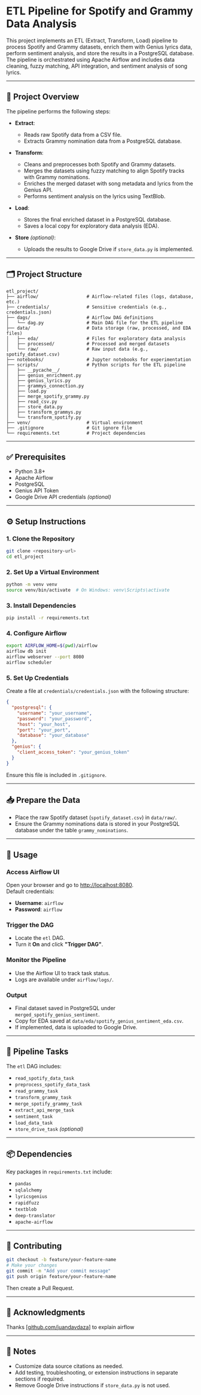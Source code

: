 # ETL Pipeline for Spotify and Grammy Data Analysis

This project implements an ETL (Extract, Transform, Load) pipeline to process Spotify and Grammy datasets, enrich them with Genius lyrics data, perform sentiment analysis, and store the results in a PostgreSQL database. The pipeline is orchestrated using Apache Airflow and includes data cleaning, fuzzy matching, API integration, and sentiment analysis of song lyrics.

---

## 🧩 Project Overview

The pipeline performs the following steps:

- **Extract**:
  - Reads raw Spotify data from a CSV file.
  - Extracts Grammy nomination data from a PostgreSQL database.

- **Transform**:
  - Cleans and preprocesses both Spotify and Grammy datasets.
  - Merges the datasets using fuzzy matching to align Spotify tracks with Grammy nominations.
  - Enriches the merged dataset with song metadata and lyrics from the Genius API.
  - Performs sentiment analysis on the lyrics using TextBlob.

- **Load**:
  - Stores the final enriched dataset in a PostgreSQL database.
  - Saves a local copy for exploratory data analysis (EDA).

- **Store** *(optional)*:
  - Uploads the results to Google Drive if `store_data.py` is implemented.

---

## 🗂 Project Structure

```
etl_project/
├── airflow/                  # Airflow-related files (logs, database, etc.)
├── credentials/              # Sensitive credentials (e.g., credentials.json)
├── dags/                     # Airflow DAG definitions
│   └── dag.py                # Main DAG file for the ETL pipeline
├── data/                     # Data storage (raw, processed, and EDA files)
│   ├── eda/                  # Files for exploratory data analysis
│   ├── processed/            # Processed and merged datasets
│   └── raw/                  # Raw input data (e.g., spotify_dataset.csv)
├── notebooks/                # Jupyter notebooks for experimentation
├── scripts/                  # Python scripts for the ETL pipeline
│   ├── __pycache__/          
│   ├── genius_enrichment.py
│   ├── genius_lyrics.py
│   ├── grammys_connection.py
│   ├── load.py
│   ├── merge_spotify_grammy.py
│   ├── read_csv.py
│   ├── store_data.py
│   ├── transform_grammys.py
│   └── transform_spotify.py
├── venv/                     # Virtual environment
├── .gitignore                # Git ignore file
└── requirements.txt          # Project dependencies
```

---

## ✅ Prerequisites

- Python 3.8+
- Apache Airflow
- PostgreSQL
- Genius API Token
- Google Drive API credentials *(optional)*

---

## ⚙️ Setup Instructions

### 1. Clone the Repository

```bash
git clone <repository-url>
cd etl_project
```

### 2. Set Up a Virtual Environment

```bash
python -m venv venv
source venv/bin/activate  # On Windows: venv\Scripts\activate
```

### 3. Install Dependencies

```bash
pip install -r requirements.txt
```

### 4. Configure Airflow

```bash
export AIRFLOW_HOME=$(pwd)/airflow
airflow db init
airflow webserver --port 8080
airflow scheduler
```

### 5. Set Up Credentials

Create a file at `credentials/credentials.json` with the following structure:

```json
{
  "postgresql": {
    "username": "your_username",
    "password": "your_password",
    "host": "your_host",
    "port": "your_port",
    "database": "your_database"
  },
  "genius": {
    "client_access_token": "your_genius_token"
  }
}
```

Ensure this file is included in `.gitignore`.

---

## 📥 Prepare the Data

- Place the raw Spotify dataset (`spotify_dataset.csv`) in `data/raw/`.
- Ensure the Grammy nominations data is stored in your PostgreSQL database under the table `grammy_nominations`.

---

## 🚀 Usage

### Access Airflow UI

Open your browser and go to [http://localhost:8080](http://localhost:8080).  
Default credentials:  
- **Username**: `airflow`  
- **Password**: `airflow`

### Trigger the DAG

- Locate the `etl` DAG.
- Turn it **On** and click **"Trigger DAG"**.

### Monitor the Pipeline

- Use the Airflow UI to track task status.
- Logs are available under `airflow/logs/`.

### Output

- Final dataset saved in PostgreSQL under `merged_spotify_genius_sentiment`.
- Copy for EDA saved at `data/eda/spotify_genius_sentiment_eda.csv`.
- If implemented, data is uploaded to Google Drive.

---

## 🔧 Pipeline Tasks

The `etl` DAG includes:

- `read_spotify_data_task`
- `preprocess_spotify_data_task`
- `read_grammy_task`
- `transform_grammy_task`
- `merge_spotify_grammy_task`
- `extract_api_merge_task`
- `sentiment_task`
- `load_data_task`
- `store_drive_task` *(optional)*

---

## 📦 Dependencies

Key packages in `requirements.txt` include:

- `pandas`
- `sqlalchemy`
- `lyricsgenius`
- `rapidfuzz`
- `textblob`
- `deep-translator`
- `apache-airflow`

---

## 🤝 Contributing

```bash
git checkout -b feature/your-feature-name
# Make your changes
git commit -m "Add your commit message"
git push origin feature/your-feature-name
```

Then create a Pull Request.

---

## 🙌 Acknowledgments

Thanks [[github.com/juandavdaza](https://github.com/JuanDavidDazaR)] to explain airflow


---

## 📝 Notes

- Customize data source citations as needed.
- Add testing, troubleshooting, or extension instructions in separate sections if required.
- Remove Google Drive instructions if `store_data.py` is not used.
